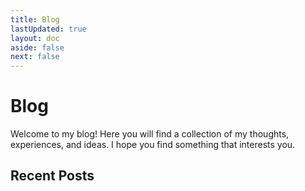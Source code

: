 ```yaml
---
title: Blog
lastUpdated: true
layout: doc
aside: false
next: false
---
```


# Blog

Welcome to my blog! Here you will find a collection of my thoughts, experiences, and ideas. I hope you find something that interests you.

## Recent Posts




